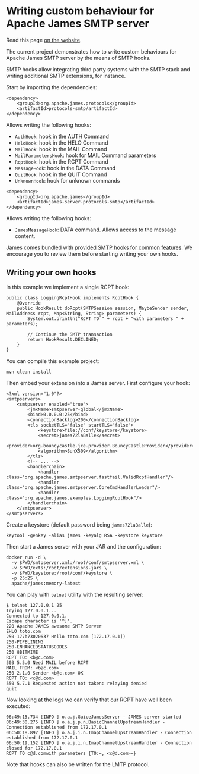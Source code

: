 # Writing custom behaviour for Apache James SMTP server

Read this page [on the website](http://james.apache.org/howTo/custom-smtp-hooks.html).

The current project demonstrates how to write custom behaviours for Apache James SMTP server
by the means of SMTP hooks.

SMTP hooks allow integrating third party systems with the SMTP stack and writing additional SMTP extensions, for
instance.

Start by importing the dependencies:

```
<dependency>
    <groupId>org.apache.james.protocols</groupId>
    <artifactId>protocols-smtp/artifactId>
</dependency>
```

Allows writing the following hooks:

 - `AuthHook`: hook in the AUTH Command
 - `HeloHook`: hook in the HELO Command
 - `MailHook`: hook in the MAIL Command
 - `MailParametersHook`: hook for MAIL Command parameters
 - `RcptHook`: hook in the RCPT Command
 - `MessageHook`: hook in the DATA Command
 - `QuitHook`: hook in the QUIT Command
 - `UnknownHook`: hook for unknown commands
 
```
<dependency>
    <groupId>org.apache.james</groupId>
    <artifactId>james-server-protocols-smtp</artifactId>
</dependency>
```

Allows writing the following hooks:

 - `JamesMessageHook`: DATA command. Allows access to the message content.
 
James comes bundled with [provided SMTP hooks for common features](http://james.apache.org/server/dev-provided-smtp-hooks.html).
We encourage you to review them before starting writing your own hooks.

## Writing your own hooks
 
In this example we implement a single RCPT hook:

```
public class LoggingRcptHook implements RcptHook {
    @Override
    public HookResult doRcpt(SMTPSession session, MaybeSender sender, MailAddress rcpt, Map<String, String> parameters) {
        System.out.println("RCPT TO " + rcpt + "with parameters " + parameters);

        // Continue the SMTP transaction
        return HookResult.DECLINED;
    }
}
```

You can compile this example project:

```
mvn clean install
```

Then embed your extension into a James server. First configure your hook:

```
<?xml version="1.0"?>
<smtpservers>
    <smtpserver enabled="true">
        <jmxName>smtpserver-global</jmxName>
        <bind>0.0.0.0:25</bind>
        <connectionBacklog>200</connectionBacklog>
        <tls socketTLS="false" startTLS="false">
            <keystore>file://conf/keystore</keystore>
            <secret>james72laBalle</secret>
            <provider>org.bouncycastle.jce.provider.BouncyCastleProvider</provider>
            <algorithm>SunX509</algorithm>
        </tls>
        <!-- ... -->
        <handlerchain>
            <handler class="org.apache.james.smtpserver.fastfail.ValidRcptHandler"/>
            <handler class="org.apache.james.smtpserver.CoreCmdHandlerLoader"/>
            <handler class="org.apache.james.examples.LoggingRcptHook"/>
        </handlerchain>
    </smtpserver>
</smtpservers>
```

Create a keystore (default password being `james72laBalle`):

```
keytool -genkey -alias james -keyalg RSA -keystore keystore
```

Then start a James server with your JAR and the configuration:

```
docker run -d \
  -v $PWD/smtpserver.xml:/root/conf/smtpserver.xml \
  -v $PWD/exts:/root/extensions-jars \
  -v $PWD/keystore:/root/conf/keystore \
  -p 25:25 \
  apache/james:memory-latest
```

You can play with `telnet` utility with the resulting server:

```
$ telnet 127.0.0.1 25
Trying 127.0.0.1...
Connected to 127.0.0.1.
Escape character is '^]'.
220 Apache JAMES awesome SMTP Server
EHLO toto.com
250-177b73020637 Hello toto.com [172.17.0.1])
250-PIPELINING
250-ENHANCEDSTATUSCODES
250 8BITMIME
RCPT TO: <b@c.com>
503 5.5.0 Need MAIL before RCPT
MAIL FROM: <b@c.com>
250 2.1.0 Sender <b@c.com> OK
RCPT TO: <c@d.com>
550 5.7.1 Requested action not taken: relaying denied
quit
```

Now looking at the logs we can verify that our RCPT have well been executed:

```
06:49:15.734 [INFO ] o.a.j.GuiceJamesServer - JAMES server started
06:49:30.275 [INFO ] o.a.j.p.n.BasicChannelUpstreamHandler - Connection established from 172.17.0.1
06:50:18.892 [INFO ] o.a.j.i.n.ImapChannelUpstreamHandler - Connection established from 172.17.0.1
06:50:19.152 [INFO ] o.a.j.i.n.ImapChannelUpstreamHandler - Connection closed for 172.17.0.1
RCPT TO c@d.comwith parameters {TO:=, <c@d.com>=}
```

Note that hooks can also be written for the LMTP protocol.
